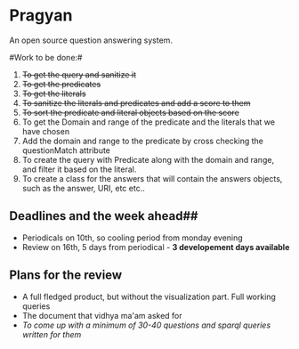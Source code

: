 Pragyan
=======

An open source question answering system.

#Work to be done:#

1. <del> To get the query and sanitize it</del>
2. <del> To get the predicates</del>
3. <del> To get the literals </del>
4. <del> To sanitize the literals and predicates and add a score to them </del>
5. <del> To sort the predicate and literal objects based on the score </del>
6.  To get the Domain and range of the predicate and the literals that we have chosen
7.  Add the domain and range to the predicate by cross checking the questionMatch attribute
8.  To create the query with Predicate along with the domain and range, and filter it based on the literal.
9.  To create a class for the answers that will contain the answers objects, such as the answer, URI, etc etc..


## Deadlines and the week ahead##
- Periodicals on 10th, so cooling period from monday evening
- Review on 16th, 5 days from periodical -  **3 developement days available**

## Plans for the review ##
* A full fledged product, but without the visualization part. Full working queries
* The document that vidhya ma'am asked for
* _To come up with a minimum of 30-40 questions and sparql queries written for them_ 

